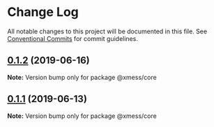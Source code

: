# Change Log

All notable changes to this project will be documented in this file.
See [Conventional Commits](https://conventionalcommits.org) for commit guidelines.

## [0.1.2](https://github.com/ciklum-digital/xmess/compare/v0.1.1...v0.1.2) (2019-06-16)

**Note:** Version bump only for package @xmess/core





## [0.1.1](https://github.com/ciklum-digital/xmess/compare/v0.1.0...v0.1.1) (2019-06-13)

**Note:** Version bump only for package @xmess/core
